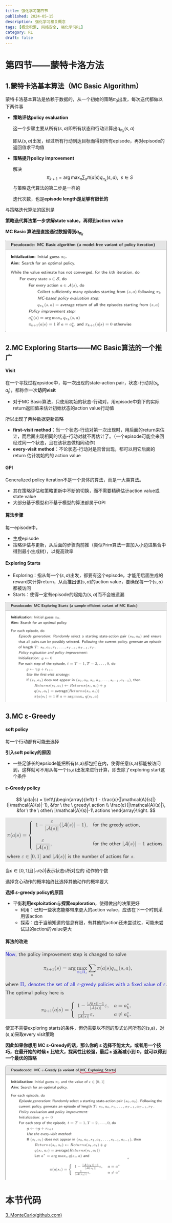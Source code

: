 ```yaml
---
title: 强化学习第四节
published: 2024-05-15
description: 强化学习相关概念
tags: [概念积累, 网络安全, 强化学习RL]
category: RL
draft: false
---
```

# 第四节——蒙特卡洛方法

## 1.蒙特卡洛基本算法（MC Basic Algorithm）

蒙特卡洛基本算法是依赖于数据的，从一个初始的策略$\pi_0$出发，每次迭代都做以下两件事

- **策略评估policy evaluation**

  这一个步骤主要从所有$(s,a)$即所有状态和行动计算出$q_{\pi_k}(s,a)$

  即从$(s,a)$出发，经过所有行动到达目标而得到所有episode，再对episode的返回值求平均值

- **策略提升policy improvement**

  解决
  $$
  \pi_{k+1} = \arg\max_{\pi}\sum_{a}\pi(a|s)q_{\pi_k}(s,a), \ \ s\in S
  $$
  与策略迭代算法的第二步是一样的
  
  迭代次数，也是**episode length是足够有限长的**

与策略迭代算法的区别是

**策略迭代算法第一步求解state value，再得到action value**

**MC Basic 算法是直接通过数据得到$q_{\pi_k}$**

![image-20240611110628563](https://raw.githubusercontent.com/PasserByNaOH/PicGo/main/blogPic/image-20240611110628563.png)

## 2.MC Exploring Starts——MC Basic算法的一个推广

#### Visit

在一个寻找过程epsidoe中，每一次出现的state-action pair，状态-行动对$(s_i,a_j)$，都称作一次**访问visit**

- 对于MC Basic算法，只使用初始的状态-行动对，用episode中剩下的实际return返回值来估计初始状态的action value行动值


所以出现了两种数据更新策略

- **first-visit method**：当一个状态-行动对第一次出现时，用后面的return来估计，而后面出现相同的状态-行动对就不再估计了。（一个episode可能会来回经过同一个状态，且在该状态做相同动作）
- **every-visit method**：不论状态-行动对是否曾出现，都可以用它后面的 return 估计初始的的 action value

#### GPI

Generalized policy iteration不是一个具体的算法，而是一大类算法。

- 其在策略评估和策略更新中不断的切换，而不需要精确估计action value或state value
- 大部分基于模型和不基于模型的算法都属于GPI

#### 算法步骤

每一episode中，

- 生成episode
- 策略评估与更新，从后面的步骤向前推（类似Prim算法一直加入小边进集合中得到最小生成树），以提高效率

#### Exploring Starts

- Exploring：指从每一个$(s,a)$出发，都要有这个episode，才能用后面生成的reward来计算return，从而推出该$(s,a)$的action value，要确保每一个$(s,a)$都被访问
- Starts：使得一定有episode的起始为$(s,a)$而不会被遗漏

![image-20240612111245473](https://raw.githubusercontent.com/PasserByNaOH/PicGo/main/blogPic/image-20240612111245473.png)

## 3.MC ε-Greedy

#### soft policy

每一个行动都有可能去选择

**引入soft policy的原因**

- 一些足够长的epsiode能把所有(s,a)都包括在内，使得任意(s,a)都能被访问到，这样就可不用从每一个(s,a)出发来进行计算，即去除了exploring start这个条件

#### ε-Greedy policy

$$
\pi(a|s) = 
\left\{\begin{array}{left} 1 - \frac{ε}{|\mathcal{A}(s)|}(|\mathcal{A}(s)|-1), &for \ the \ greedy\ action
\\ \frac{ε}{|\mathcal{A}(s)|}, &for \ the \ other\ |\mathcal{A}(s)|-1\ actions
\end{array}\right.
$$

![image-20240518171000343](https://raw.githubusercontent.com/PasserByNaOH/PicGo/main/blogPic/image-20240518171000343.png)

当$ε\in[0,1]$且$|\mathcal{A}(s)|$表示状态s所对应的 动作的个数

选择贪心动作的概率始终比选择其他动作的概率要大

**选择 ε-greedy policy的原因**

- 平衡**利用exploitation**与**探索exploration**，使得做出的决策更好
  - 利用：已知一些状态能够带来更大的action value，应该在下一个时刻采用该action
  - 探索：由于当前知道的信息有限，有其他的action还未尝试过，可能未尝试过的action的value更大

#### 算法的改进

![image-20240516174110790](https://raw.githubusercontent.com/PasserByNaOH/PicGo/main/blogPic/image-20240516174110790.png)

使其不需要exploring starts的条件，但仍需要以不同的形式访问所有的(s,a)，对(s,a)采取every visit策略

**因此如果你想用 MC ε-Greedy的话，那么你的 ε 选择不能太大。或者用一个技巧，在最开始的时候 ε 比较大，探索性比较强，最后 ε 逐渐减小到 0，就可以得到一个最优的策略**

![image-20240612122234446](https://raw.githubusercontent.com/PasserByNaOH/PicGo/main/blogPic/image-20240612122234446.png)

# 本节代码

[3_MonteCarlo(github.com)](https://github.com/PasserByNaOH/RL_Learing/tree/master/3_MonteCarlo)
